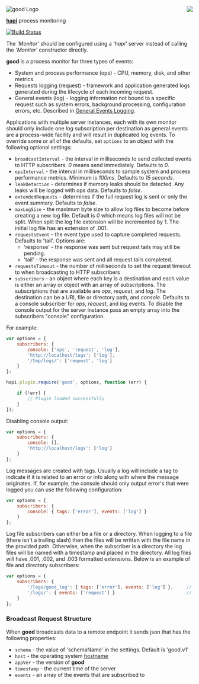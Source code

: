 <a href="https://github.com/spumko"><img src="https://raw.github.com/spumko/spumko/master/images/from.png" align="right" /></a>
![good Logo](https://raw.github.com/spumko/good/master/images/good.png)

[**hapi**](https://github.com/walamrtlabs/hapi) process monitoring

[![Build Status](https://secure.travis-ci.org/spumko/good.png)](http://travis-ci.org/spumko/good)

The _'Monitor'_ should be configured using a _'hapi'_ server instead of calling the _'Monitor'_ constructor directly.


**good** is a process monitor for three types of events:
- System and process performance (ops) - CPU, memory, disk, and other metrics.
- Requests logging (request) - framework and application generated logs generated during the lifecycle of each incoming request.
- General events (log) - logging information not bound to a specific request such as system errors, background processing, configuration errors, etc. Described in [General Events Logging](#general-events-logging).

Applications with multiple server instances, each with its own monitor should only include one _log_ subscription per destination as general events
are a process-wide facility and will result in duplicated log events. To override some or all of the defaults, set `options` to an object with the following
optional settings:

- `broadcastInterval` - the interval in milliseconds to send collected events to HTTP subscribers. _0_ means send immediately. Defaults to _0_.
- `opsInterval` - the interval in milliseconds to sample system and process performance metrics. Minimum is _100ms_. Defaults to _15 seconds_.
- `leakDetection` - determines if memory leaks should be detected.  Any leaks will be logged with ops data.  Defaults to _false_.
- `extendedRequests` - determines if the full request log is sent or only the event summary. Defaults to _false_.
- `maxLogSize` - the maximum byte size to allow log files to become before creating a new log file.  Default is _0_ which means log files will not be split.  When split the log file extension will be incremented by 1.  The initial log file has an extension of .001.
- `requestsEvent` - the event type used to capture completed requests. Defaults to 'tail'. Options are:
    - 'response' - the response was sent but request tails may still be pending.
    - 'tail' - the response was sent and all request tails completed.
- `requestsTimeout` - the number of milliseconds to set the request timeout to when broadcasting to HTTP subscribers
- `subscribers` - an object where each key is a destination and each value is either an array or object with an array of subscriptions. The subscriptions that are available are _ops_, _request_, and _log_. The destination can be a URI, file or directory path, and _console_. Defaults to a console subscriber for _ops_, _request_, and _log_ events. To disable the console output for the server instance pass an empty array into the subscribers "console" configuration.

For example:

```javascript
var options = {
    subscribers: {
        console: ['ops', 'request', 'log'],
        'http://localhost/logs': ['log'],
        '/tmp/logs/': ['request', 'log']
    }
};

hapi.plugin.require('good', options, function (err) {

    if (!err) {
        // Plugin loaded successfully
    }
});
```

Disabling console output:

```javascript
var options = {
    subscribers: {
        console: [],
        'http://localhost/logs': ['log']
    }
};
```

Log messages are created with tags.  Usually a log will include a tag to indicate if it is related to an error or info along with where the message originates.  If, for example, the console should only output error's that were logged you can use the following configuration:

```javascript
var options = {
    subscribers: {
        console: { tags: ['error'], events: ['log'] }
    }
};
```

Log file subscribers can either be a file or a directory.  When logging to a file (there isn't a trailing slash) then the files will be written with the file name in the provided path.  Otherwise, when the subscriber is a directory the log files will be named with a timestamp and placed in the directory.  All log files will have .001, .002, and .003 formatted extensions.  Below is an example of file and directory subscribers:

```javascript
var options = {
    subscribers: {
        '/logs/good_log': { tags: ['error'], events: ['log'] },     // Creates good_log.001 file in /logs/
        '/logs/': { events: ['request'] }                           // Creates {timestamp}.001 file in /logs/
    }
};
```

### Broadcast Request Structure

When **good** broadcasts data to a remote endpoint it sends json that has the following properties:

- `schema` - the value of 'schemaName' in the settings.  Default is 'good.v1'
- `host` - the operating system [hostname](http://nodejs.org/api/os.html#os_os_hostname)
- `appVer` - the version of **good**
- `timestamp` - the current time of the server
- `events` - an array of the events that are subscribed to


